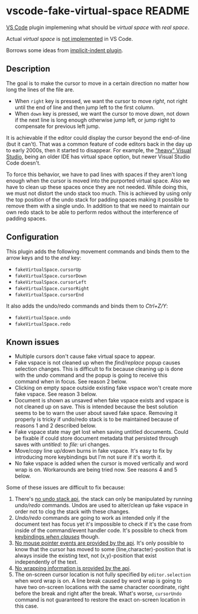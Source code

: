 # vscode-fake-virtual-space README

[VS Code](https://code.visualstudio.com/) plugin implemening what should be *virtual space* with *real space*.

Actual *virtual space* is [not implemented](https://github.com/microsoft/vscode/issues/13960) in VS Code.

Borrows some ideas from [implicit-indent plugin](https://github.com/jemc/vscode-implicit-indent).

## Description

The goal is to make the cursor to move in a certain direction no matter how long the lines of the file are.

- When `right` key is pressed, we want the cursor to move *right*, not right until the end of line and then jump left to the first column.
- When `down` key is pressed, we want the cursor to move *down*, not down if the next line is long enough otherwise jump left, or jump right to compensate for previous left jump.

It is achievable if the editor could display the cursor beyond the end-of-line (but it can't). That was a common feature of code editors back in the day up to early 2000s, then it started to disappear. For example, the ["heavy" Visual Studio](https://visualstudio.microsoft.com/vs/), being an older IDE has virtual space option, but newer Visual Studio Code doesn't.

To force this behavior, we have to pad lines with spaces if they aren't long enough when the cursor is moved into the purported virtual space. Also we have to clean up these spaces once they are not needed. While doing this, we must not distort the undo stack too much. This is achieved by using only the top position of the undo stack for padding spaces making it possible to remove them with a single undo. In addition to that we need to maintain our own redo stack to be able to perform redos without the interference of padding spaces.

## Configuration

This plugin adds the following movement commands and binds them to the arrow keys and to the *end* key:

- `fakeVirtualSpace.cursorUp`
- `fakeVirtualSpace.cursorDown`
- `fakeVirtualSpace.cursorLeft`
- `fakeVirtualSpace.cursorRight`
- `fakeVirtualSpace.cursorEnd`

It also adds the undo/redo commands and binds them to *Ctrl+Z/Y*:

- `fakeVirtualSpace.undo`
- `fakeVirtualSpace.redo`

## Known issues

- Multiple cursors don't cause fake virtual space to appear.
- Fake vspace is not cleaned up when the *find/replace* popup causes selection changes. This is difficult to fix because cleaning up is done with the *undo* command and the popup is going to receive this command when in focus. See reason 2 below.
- Clicking on empty space outside existing fake vspace won't create more fake vspace. See reason 3 below.
- Document is shown as unsaved when fake vspace exists and vspace is not cleaned up on save. This is intended because the best solution seems to be to warn the user about saved fake space. Removing it properly is tricky if undo/redo stack is to be maintained because of reasons 1 and 2 described below.
- Fake vspace state may get lost when saving untitled documents. Could be fixable if could store document metadata that persisted through saves with *untitled:* to *file:* uri changes.
- Move/copy line up/down burns in fake vspace. It's easy to fix by introducing more keybindings but I'm not sure if it's worth it.
- No fake vspace is added when the cursor is moved vertically and word wrap is on. Workarounds are being tried now. See reasons 4 and 5 below.

Some of these issues are difficult to fix because:

1. There's [no undo stack api](https://stackoverflow.com/questions/57900097/where-to-find-vscode-undo-stack-documentation), the stack can only be manipulated by running *undo/redo* commands. Undos are used to alter/clean up fake vspace in order not to clog the stack with these changes.
2. *Undo/redo* commands are going to work as intended only if the document text has focus yet it's impossible to check if it's the case from inside of the command/event handler code. It's possible to check from [keybindings *when clauses*](https://code.visualstudio.com/api/references/when-clause-contexts#available-contexts) though.
3. [No mouse pointer events are provided by the api](https://github.com/Microsoft/vscode/issues/47239). It's only possible to know that the cursor has moved to some (line,character)-position that is always inside the existing text, not (x,y)-position that exist independently of the text.
4. [No wrapping information is provided by the api](https://github.com/microsoft/vscode/issues/23045#issuecomment-289383977).
5. The on-screen cursor location is not fully specified by `editor.selection` when word wrap is on. A line break caused by word wrap is going to have two on-screen locations with the same character coordinate, right before the break and right after the break. What's worse, `cursorUndo` command is not guaranteed to restore the exact on-screen location in this case.